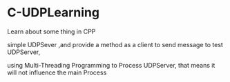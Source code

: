 # C-UDPLearning
Learn about some thing in CPP

simple UDPSever ,and provide a method as a client to send message to test UDPServer,

using Multi-Threading Programming to Process UDPServer, that means it will not influence the main Process
